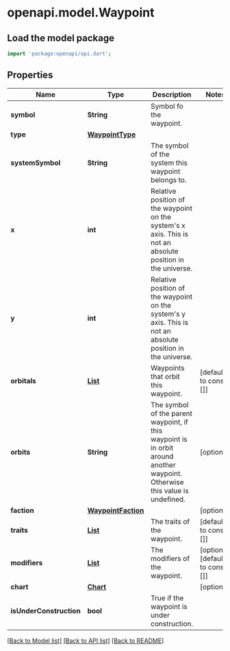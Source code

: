 # openapi.model.Waypoint

## Load the model package
```dart
import 'package:openapi/api.dart';
```

## Properties
Name | Type | Description | Notes
------------ | ------------- | ------------- | -------------
**symbol** | **String** | Symbol fo the waypoint. | 
**type** | [**WaypointType**](WaypointType.md) |  | 
**systemSymbol** | **String** | The symbol of the system this waypoint belongs to. | 
**x** | **int** | Relative position of the waypoint on the system's x axis. This is not an absolute position in the universe. | 
**y** | **int** | Relative position of the waypoint on the system's y axis. This is not an absolute position in the universe. | 
**orbitals** | [**List<WaypointOrbital>**](WaypointOrbital.md) | Waypoints that orbit this waypoint. | [default to const []]
**orbits** | **String** | The symbol of the parent waypoint, if this waypoint is in orbit around another waypoint. Otherwise this value is undefined. | [optional] 
**faction** | [**WaypointFaction**](WaypointFaction.md) |  | [optional] 
**traits** | [**List<WaypointTrait>**](WaypointTrait.md) | The traits of the waypoint. | [default to const []]
**modifiers** | [**List<WaypointModifier>**](WaypointModifier.md) | The modifiers of the waypoint. | [optional] [default to const []]
**chart** | [**Chart**](Chart.md) |  | [optional] 
**isUnderConstruction** | **bool** | True if the waypoint is under construction. | 

[[Back to Model list]](../README.md#documentation-for-models) [[Back to API list]](../README.md#documentation-for-api-endpoints) [[Back to README]](../README.md)


